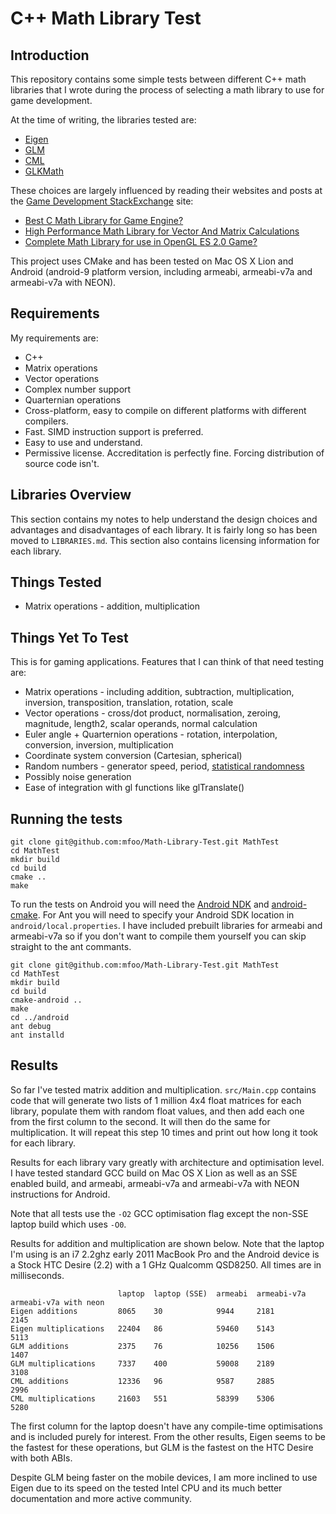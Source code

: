 C++ Math Library Test
=====================

Introduction
------------
This repository contains some simple tests between different C++ math
libraries that I wrote during the process of selecting a math library to use for
game development.

At the time of writing, the libraries tested are:

* [Eigen](http://eigen.tuxfamily.org)
* [GLM](http://glm.g-truc.net/)
* [CML](http://cmldev.net/)
* [GLKMath](http://developer.apple.com/library/mac/#documentation/GLkit/Reference/GLKit_Collection/_index.html)
  
These choices are largely influenced by reading their websites and posts at
the [Game Development StackExchange](http://gamedev.stackexchange.com/) site:

* [Best C Math Library for Game
  Engine?](http://gamedev.stackexchange.com/questions/9924/best-c-math-library-for-game-engine)
* [High Performance Math Library for Vector And Matrix
  Calculations](http://stackoverflow.com/questions/5935075/high-performance-math-library-for-vector-and-matrix-calculations)
* [Complete Math Library for use in OpenGL ES 2.0
  Game?](http://gamedev.stackexchange.com/questions/8234/complete-math-library-for-use-in-opengl-es-2-0-game)

This project uses CMake and has been tested on Mac OS X Lion and Android
(android-9 platform version, including armeabi, armeabi-v7a and armeabi-v7a
with NEON).

Requirements
------------
My requirements are:

* C++
* Matrix operations
* Vector operations
* Complex number support
* Quarternian operations
* Cross-platform, easy to compile on different platforms with different
  compilers.
* Fast. SIMD instruction support is preferred.
* Easy to use and understand.
* Permissive license. Accreditation is perfectly fine. Forcing distribution of
  source code isn't.

Libraries Overview
------------------
This section contains my notes to help understand the design choices and
advantages and disadvantages of each library. It is fairly long so has been
moved to `LIBRARIES.md`. This section also contains licensing information for
each library.

Things Tested
-------------
* Matrix operations - addition, multiplication

Things Yet To Test
------------------
This is for gaming applications. Features that I can think of that need testing
are:

* Matrix operations - including addition, subtraction, multiplication,
  inversion, transposition, translation, rotation, scale
* Vector operations - cross/dot product, normalisation, zeroing, magnitude,
  length2, scalar operands, normal calculation
* Euler angle + Quarternion operations - rotation, interpolation,
  conversion, inversion, multiplication
* Coordinate system conversion (Cartesian, spherical)
* Random numbers - generator speed, period, [statistical
  randomness](http://en.wikipedia.org/wiki/Diehard_tests)
* Possibly noise generation
* Ease of integration with gl functions like glTranslate()

Running the tests
-----------------
    git clone git@github.com:mfoo/Math-Library-Test.git MathTest
    cd MathTest
    mkdir build
    cd build
    cmake ..
    make

To run the tests on Android you will need the
[Android NDK](http://developer.android.com/sdk/ndk/index.html) and
[android-cmake](http://code.google.com/p/android-cmake/). For Ant you will need
to specify your Android SDK location in `android/local.properties`. I have
included prebuilt libraries for armeabi and armeabi-v7a so if you don't want to
compile them yourself you can skip straight to the ant commants.

    git clone git@github.com:mfoo/Math-Library-Test.git MathTest
    cd MathTest
    mkdir build
    cd build
    cmake-android ..
    make
    cd ../android
    ant debug
    ant installd

Results
-------
So far I've tested matrix addition and multiplication. `src/Main.cpp` contains
code that will generate two lists of 1 million 4x4 float matrices for each
library, populate them with random float values, and then add each one from the
first column to the second. It will then do the same for multiplication. It
will repeat this step 10 times and print out how long it took for each library.

Results for each library vary greatly with architecture and optimisation level.
I have tested standard GCC build on Mac OS X Lion as well as an SSE enabled
build, and armeabi, armeabi-v7a and armeabi-v7a with NEON instructions for
Android.

Note that all tests use the `-O2` GCC optimisation flag except the non-SSE
laptop build which uses `-O0`.

Results for addition and multiplication are shown below. Note that the
laptop I'm using is an i7 2.2ghz early 2011 MacBook Pro and the Android device is a
Stock HTC Desire (2.2) with a 1 GHz Qualcomm QSD8250. All times are in milliseconds.

                            laptop  laptop (SSE)  armeabi  armeabi-v7a  armeabi-v7a with neon
    Eigen additions         8065    30            9944     2181         2145
    Eigen multiplications   22404   86            59460    5143         5113
    GLM additions           2375    76            10256    1506         1407
    GLM multiplications     7337    400           59008    2189         3108
    CML additions           12336   96            9587     2885         2996
    CML multiplications     21603   551           58399    5306         5280

The first column for the laptop doesn't have any compile-time optimisations
and is included purely for interest. From the other results, Eigen seems to be
the fastest for these operations, but GLM is the fastest on the HTC Desire with
both ABIs.

Despite GLM being faster on the mobile devices, I am more inclined to use Eigen
due to its speed on the tested Intel CPU and its much better documentation and
more active community.
